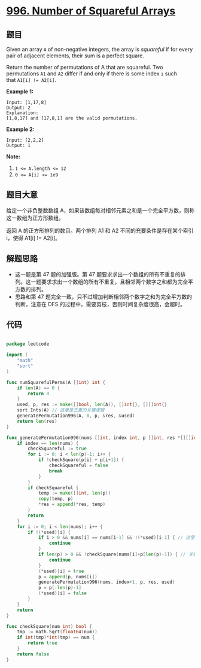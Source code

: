 # [996. Number of Squareful Arrays](https://leetcode.com/problems/number-of-squareful-arrays/)



## 题目

Given an array `A` of non-negative integers, the array is *squareful* if for every pair of adjacent elements, their sum is a perfect square.

Return the number of permutations of A that are squareful. Two permutations `A1` and `A2` differ if and only if there is some index `i` such that `A1[i] != A2[i]`.

**Example 1:**

    Input: [1,17,8]
    Output: 2
    Explanation: 
    [1,8,17] and [17,8,1] are the valid permutations.

**Example 2:**

    Input: [2,2,2]
    Output: 1

**Note:**

1. `1 <= A.length <= 12`
2. `0 <= A[i] <= 1e9`


## 题目大意

给定一个非负整数数组 A，如果该数组每对相邻元素之和是一个完全平方数，则称这一数组为正方形数组。

返回 A 的正方形排列的数目。两个排列 A1 和 A2 不同的充要条件是存在某个索引 i，使得 A1[i] != A2[i]。



## 解题思路


- 这一题是第 47 题的加强版。第 47 题要求求出一个数组的所有不重复的排列。这一题要求求出一个数组的所有不重复，且相邻两个数字之和都为完全平方数的排列。
- 思路和第 47 题完全一致，只不过增加判断相邻两个数字之和为完全平方数的判断，注意在 DFS 的过程中，需要剪枝，否则时间复杂度很高，会超时。


## 代码

```go

package leetcode

import (
	"math"
	"sort"
)

func numSquarefulPerms(A []int) int {
	if len(A) == 0 {
		return 0
	}
	used, p, res := make([]bool, len(A)), []int{}, [][]int{}
	sort.Ints(A) // 这里是去重的关键逻辑
	generatePermutation996(A, 0, p, &res, &used)
	return len(res)
}

func generatePermutation996(nums []int, index int, p []int, res *[][]int, used *[]bool) {
	if index == len(nums) {
		checkSquareful := true
		for i := 0; i < len(p)-1; i++ {
			if !checkSquare(p[i] + p[i+1]) {
				checkSquareful = false
				break
			}
		}
		if checkSquareful {
			temp := make([]int, len(p))
			copy(temp, p)
			*res = append(*res, temp)
		}
		return
	}
	for i := 0; i < len(nums); i++ {
		if !(*used)[i] {
			if i > 0 && nums[i] == nums[i-1] && !(*used)[i-1] { // 这里是去重的关键逻辑
				continue
			}
			if len(p) > 0 && !checkSquare(nums[i]+p[len(p)-1]) { // 关键的剪枝条件
				continue
			}
			(*used)[i] = true
			p = append(p, nums[i])
			generatePermutation996(nums, index+1, p, res, used)
			p = p[:len(p)-1]
			(*used)[i] = false
		}
	}
	return
}

func checkSquare(num int) bool {
	tmp := math.Sqrt(float64(num))
	if int(tmp)*int(tmp) == num {
		return true
	}
	return false
}

```